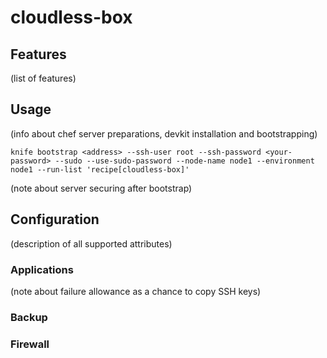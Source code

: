 # cloudless-box

## Features

(list of features)

## Usage

(info about chef server preparations, devkit installation and bootstrapping)

    knife bootstrap <address> --ssh-user root --ssh-password <your-password> --sudo --use-sudo-password --node-name node1 --environment node1 --run-list 'recipe[cloudless-box]'

(note about server securing after bootstrap)

## Configuration

(description of all supported attributes)

### Applications

(note about failure allowance as a chance to copy SSH keys)

### Backup

### Firewall

